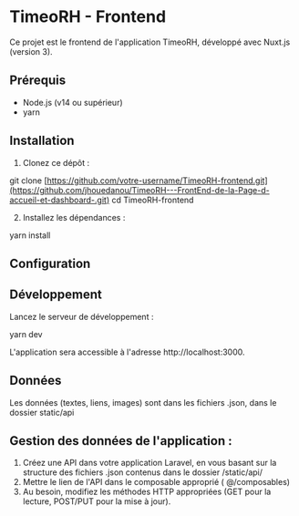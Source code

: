 # TimeoRH - Frontend

Ce projet est le frontend de l'application TimeoRH, développé avec Nuxt.js (version 3).

## Prérequis

- Node.js (v14 ou supérieur)
- yarn

## Installation

1. Clonez ce dépôt :

git clone [https://github.com/votre-username/TimeoRH-frontend.git](https://github.com/jhouedanou/TimeoRH---FrontEnd-de-la-Page-d-accueil-et-dashboard-.git)
cd TimeoRH-frontend

2. Installez les dépendances :

yarn install

## Configuration

## Développement

Lancez le serveur de développement :

yarn dev

L'application sera accessible à l'adresse http://localhost:3000.

## Données

Les données (textes, liens, images) sont dans les fichiers .json, dans le dossier static/api

## Gestion des données de l'application :

1. Créez une API dans votre application Laravel, en vous basant sur la structure des fichiers .json contenus dans le dossier /static/api/
2. Mettre le lien de l'API dans le composable approprié ( @/composables)
3. Au besoin, modifiez les méthodes HTTP appropriées (GET pour la lecture, POST/PUT pour la mise à jour).
